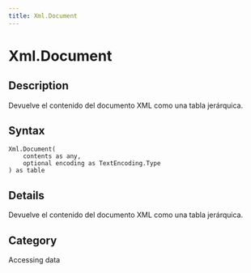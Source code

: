```yaml
---
title: Xml.Document
---
```


# Xml.Document


## Description

Devuelve el contenido del documento XML como una tabla jerárquica.


## Syntax

```powerquery
Xml.Document(
    contents as any,
    optional encoding as TextEncoding.Type
) as table
```


## Details

Devuelve el contenido del documento XML como una tabla jerárquica.



## Category
Accessing data
